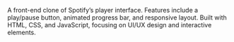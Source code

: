 A front-end clone of Spotify’s player interface. Features include a play/pause button, animated progress bar, and responsive layout.
Built with HTML, CSS, and JavaScript, focusing on UI/UX design and interactive elements.

